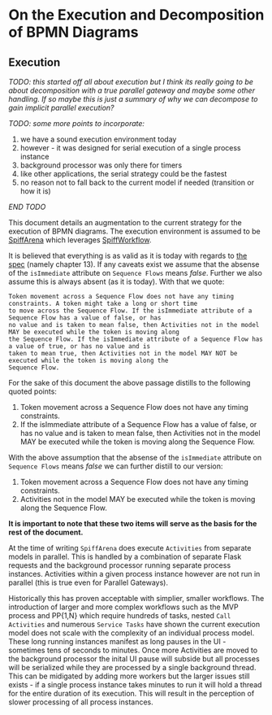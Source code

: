 # On the Execution and Decomposition of BPMN Diagrams

## Execution

_TODO: this started off all about execution but I think its really going to be about decomposition with a true parallel gateway and maybe some other handling. If so maybe this is just a summary of why we can decompose to gain implicit parallel execution?_

_TODO: some more points to incorporate:_

1. we have a sound execution environment today
2. however - it was designed for serial execution of a single process instance
3. background processor was only there for timers
4. like other applications, the serial strategy could be the fastest
5. no reason not to fall back to the current model if needed (transition or how it is)

_END TODO_

This document details an augmentation to the current strategy for the execution of BPMN diagrams. The execution environment is assumed to be [SpiffArena](https://github.com/sartography/spiff-arena) which leverages [SpiffWorkflow](https://github.com/sartography/SpiffWorkflow).

It is believed that everything is as valid as it is today with regards to [the spec](https://www.omg.org/spec/BPMN/2.0/PDF) (namely chapter 13). If any caveats exist we assume that the absense of the `isImmediate` attribute on `Sequence Flows` means _false_. Further we also assume this is always absent (as it is today). With that we quote:

```
Token movement across a Sequence Flow does not have any timing constraints. A token might take a long or short time
to move across the Sequence Flow. If the isImmediate attribute of a Sequence Flow has a value of false, or has
no value and is taken to mean false, then Activities not in the model MAY be executed while the token is moving along
the Sequence Flow. If the isImmediate attribute of a Sequence Flow has a value of true, or has no value and is
taken to mean true, then Activities not in the model MAY NOT be executed while the token is moving along the
Sequence Flow.
```

For the sake of this document the above passage distills to the following quoted points:

1. Token movement across a Sequence Flow does not have any timing constraints.
2. If the isImmediate attribute of a Sequence Flow has a value of false, or has no value and is taken to mean false, then Activities not in the model MAY be executed while the token is moving along the Sequence Flow.

With the above assumption that the absense of the `isImmediate` attribute on `Sequence Flows` means _false_ we can further distill to our version:

1. Token movement across a Sequence Flow does not have any timing constraints.
2. Activities not in the model MAY be executed while the token is moving along the Sequence Flow.

**It is important to note that these two items will serve as the basis for the rest of the document.**

At the time of writing `SpiffArena` does execute `Activities` from separate models in parallel. This is handled by a combination of separate Flask requests and the background processor running separate process instances. Activities within a given process instance however are not run in parallel (this is true even for Parallel Gateways).

Historically this has proven acceptable with simplier, smaller workflows. The introduction of larger and more complex workflows such as the MVP process and PP{1,N} which require hundreds of tasks, nested `Call Activities` and numerous `Service Tasks` have shown the current execution model does not scale with the complexity of an individual process model. These long running instances manifest as long pauses in the UI - sometimes tens of seconds to minutes. Once more Activities are moved to the background processor the inital UI pause will subside but all processes will be serialized while they are processed by a single background thread. This can be midigated by adding more workers but the larger issues still exists - if a single process instance takes minutes to run it will hold a thread for the entire duration of its execution. This will result in the perception of slower processing of all process instances.
